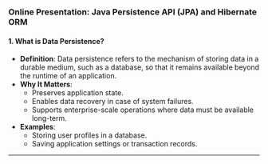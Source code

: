 ### Online Presentation: Java Persistence API (JPA) and Hibernate ORM

#### **1. What is Data Persistence?**
- **Definition**: Data persistence refers to the mechanism of storing data in a durable medium, such as a database, so that it remains available beyond the runtime of an application.
- **Why It Matters**: 
  - Preserves application state.
  - Enables data recovery in case of system failures.
  - Supports enterprise-scale operations where data must be available long-term.
- **Examples**:
  - Storing user profiles in a database.
  - Saving application settings or transaction records.

---

